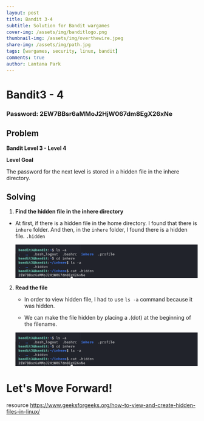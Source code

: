 ```yaml
---
layout: post
title: Bandit 3-4
subtitle: Solution for Bandit wargames
cover-img: /assets/img/banditlogo.png
thumbnail-img: /assets/img/overthewire.jpeg
share-img: /assets/img/path.jpg
tags: [wargames, security, linux, bandit]
comments: true
author: Lantana Park
---
```


# Bandit3 - 4


### Password: 2EW7BBsr6aMMoJ2HjW067dm8EgX26xNe


## Problem


**Bandit Level 3 - Level 4**


**Level Goal**


The password for the next level is stored in a hidden file in the inhere directory.



## Solving


1. **Find the hidden file in the inhere directory**


  - At first, if there is a hidden file in the home directory. I found that there is `inhere` folder. And then, in the `inhere` folder, I found there is a hidden file. `.hidden`


    ![Read File Contents](/assets/img/bandit3-4/Screenshot%202024-02-14%20at%2009.26.41.png)


2. **Read the file**

   - In order to view hidden file, I had to use `ls -a` command because it was hidden.

   - We can make the file hidden by placing a .(dot) at the beginning of the filename.

    ![Read File Contents](/assets/img/bandit3-4/Screenshot%202024-02-14%20at%2009.26.41.png)
    
    

# Let's Move Forward!

resource
https://www.geeksforgeeks.org/how-to-view-and-create-hidden-files-in-linux/

